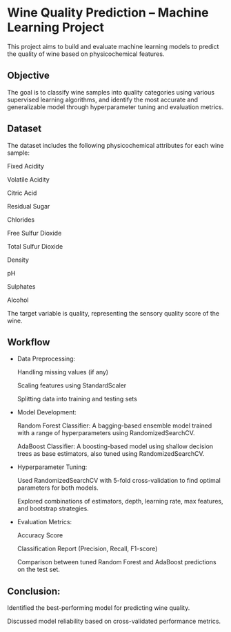 # Wine Quality Prediction – Machine Learning Project

This project aims to build and evaluate machine learning models to predict the quality of wine based on physicochemical features.

## Objective


The goal is to classify wine samples into quality categories using various supervised learning algorithms, and identify the most accurate and generalizable model through hyperparameter tuning and evaluation metrics.

## Dataset


The dataset includes the following physicochemical attributes for each wine sample:

Fixed Acidity

Volatile Acidity

Citric Acid

Residual Sugar

Chlorides

Free Sulfur Dioxide

Total Sulfur Dioxide

Density

pH

Sulphates

Alcohol

The target variable is quality, representing the sensory quality score of the wine.

## Workflow

- Data Preprocessing:

    Handling missing values (if any)

    Scaling features using StandardScaler

    Splitting data into training and testing sets

- Model Development:

    Random Forest Classifier: A bagging-based ensemble model trained with a range of hyperparameters using RandomizedSearchCV.

    AdaBoost Classifier: A boosting-based model using shallow decision trees as base estimators, also tuned using RandomizedSearchCV.

- Hyperparameter Tuning:

    Used RandomizedSearchCV with 5-fold cross-validation to find optimal parameters for both models.

    Explored combinations of estimators, depth, learning rate, max features, and bootstrap strategies.

- Evaluation Metrics:

    Accuracy Score

    Classification Report (Precision, Recall, F1-score)

    Comparison between tuned Random Forest and AdaBoost predictions on the test set.

## Conclusion:

Identified the best-performing model for predicting wine quality.

Discussed model reliability based on cross-validated performance metrics.
